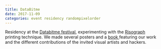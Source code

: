 ```yaml
---
title: DataBitme
date: 2017-11-09
categories: event residency randompixelorder
---
```

Residency at the <a href="https://www.databit.me/phototech/databit2017" target="_blank">Databitme festival</a>, experimenting with the <a href="https://en.wikipedia.org/wiki/Risograph" target="_blank">Risograph</a> printing technique. We made several posters and a <a href="https://databit.me/prototypes/2017" target="_blank"> book </a> featuring our work and the different contributions of the invited visual artists and hackers. 